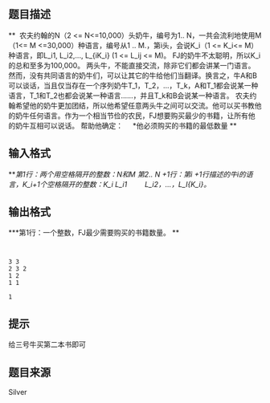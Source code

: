 


## 题目描述
** 
农夫约翰的N（2 <= N<=10,000）头奶牛，编号为1.. N，一共会流利地使用M（1<= M <=30,000）种语言，编号从1 .. M.，第i头，会说K_i（1 <= K_i<= M）种语言，即L_i1, L_i2,..., L_{iK_i} (1 <= L_ij <= M)。 FJ的奶牛不太聪明，所以K_i的总和至多为100,000。 
两头牛，不能直接交流，除非它们都会讲某一门语言。然而，没有共同语言的奶牛们，可以让其它的牛给他们当翻译。换言之，牛A和B可以谈话，当且仅当存在一个序列奶牛T_1，T_2，...，T_k，A和T_1都会说某一种语言，T_1和T_2也都会说某一种语言……，并且T_k和B会说某一种语言。 
农夫约翰希望他的奶牛更加团结，所以他希望任意两头牛之间可以交流。他可以买书教他的奶牛任何语言。作为一个相当节俭的农民，FJ想要购买最少的书籍，让所有他的奶牛互相可以说话。 
帮助他确定： 
    *他必须购买的书籍的最低数量 
** 
## 输入格式
***第1行：两个用空格隔开的整数：N和M 
*第2.. N +1行：第i +1行描述的牛i的语言，K_i+1个空格隔开的整数：K_i L_i1 
        L_i2，...，L_I{K_i}。** 
## 输出格式
***第1行：一个整数，FJ最少需要购买的书籍数量。 
** 

```
	
```


```input1
3 3
2 3 2
1 2
1 1

```

```output1
1
```

## 提示
给三号牛买第二本书即可
## 题目来源
Silver


